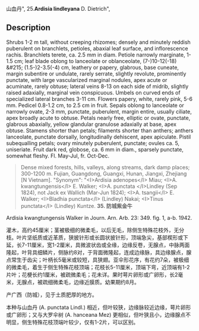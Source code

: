 山血丹",
25.**Ardisia lindleyana** D. Dietrich",

## Description
Shrubs 1-2 m tall, without creeping rhizomes; densely and minutely reddish puberulent on branchlets, petioles, abaxial leaf surface, and inflorescence rachis. Branchlets terete, ca. 2.5 mm in diam. Petiole narrowly marginate, 1-1.5 cm; leaf blade oblong to lanceolate or oblanceolate, (7-)10-12(-18) &amp;#215; (1.5-)2-3.5(-4) cm, leathery or papery, glabrous, base cuneate, margin subentire or undulate, rarely serrate, slightly revolute, prominently punctate, with large vascularized marginal nodules, apex acute or acuminate, rarely obtuse; lateral veins 8-13 on each side of midrib, slightly raised adaxially, marginal vein conspicuous. Umbels on curved ends of specialized lateral branches 3-11 cm. Flowers papery, white, rarely pink, 5-6 mm. Pedicel 0.8-1.2 cm, to 2.5 cm in fruit. Sepals oblong to lanceolate or narrowly ovate, 2-3 mm, punctate, puberulent, margin entire, usually ciliate, apex broadly acute to obtuse. Petals nearly free, elliptic or ovate, punctate, glabrous abaxially, yellow glandular granulose adaxially at base, apex obtuse. Stamens shorter than petals; filaments shorter than anthers; anthers lanceolate, punctate dorsally, longitudinally dehiscent, apex apiculate. Pistil subequalling petals; ovary minutely puberulent, punctate; ovules ca. 5, uniseriate. Fruit dark red, globose, ca. 6 mm in diam., sparsely punctate, somewhat fleshy. Fl. May-Jul, fr. Oct-Dec.

> Dense mixed forests, hills, valleys, along streams, dark damp places; 300-1200 m. Fujian, Guangdong, Guangxi, Hunan, Jiangxi, Zhejiang [N Vietnam].
  "Synonym": "&lt;I&gt;Ardisia adenopes&lt;/I&gt; Miau; &lt;I&gt;A. kwangtungensis&lt;/I&gt; E. Walker; &lt;I&gt;A. punctata &lt;/I&gt;Lindley (Sep 1824), not Jack ex Wallich (Mar-Jun 1824); &lt;I&gt;A. tsangii&lt;/I&gt; E. Walker; &lt;I&gt;Bladhia punctata&lt;/I&gt; (Lindley) Nakai; &lt;I&gt;Tinus punctata&lt;/I&gt; (Lindley) Kuntze.
**35. 防城紫金牛**

Ardisia kwangtungensis Walker in Journ. Arn. Arb. 23: 349. fig. 1, a-b. 1942.

灌木，高约45厘米；茎被极细的微柔毛，以后无毛，除侧生特殊花枝外，无分枝。叶片坚纸质或近革质，狭披针形或长圆状披针形，顶端急尖，基部楔形或下延，长7-11厘米，宽1-2厘米，具微波状齿或全缘，边缘反卷，无腺点，中脉两面隆起，叶背具细鳞片，侧脉约8对，于背面微隆起，连成边缘脉，具边缘腺点，腺点常生于齿尖；叶柄长5毫米或较短，具狭翅。亚伞形花序，有花约7朵，被极细的微柔毛，着生于侧生特殊花枝顶端；花枝长5-11厘米，顶端下弯，近顶端有1-2片叶；花梗长约1厘米，被疏微柔毛；花未详。果时萼片卵形或广卵形，长2毫米，无腺点，被疏细微柔毛，边缘近膜质。幼果期约8月。

产广西（防城），见于土质肥厚的地方。

本种与山血丹 (A. punctata Lindl.) 相近，但叶较狭，边缘脉较近边缘，萼片卵形或广卵形；又与大罗伞树 (A. hanceana Mez) 更相似，但叶狭且小，边缘腺点不明显，侧生特殊花枝顶端叶较少，仅有1-2片，可以区别。
